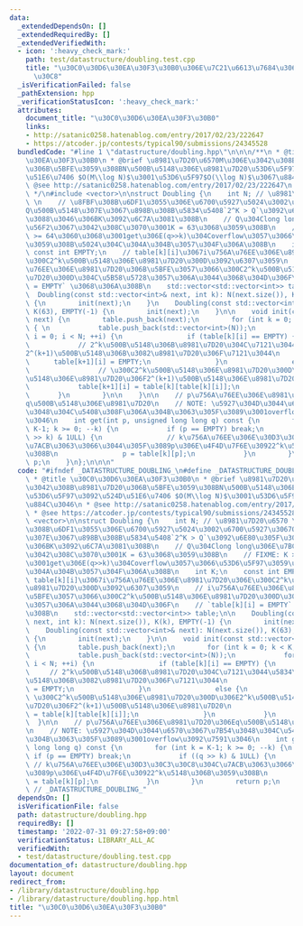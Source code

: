```yaml
---
data:
  _extendedDependsOn: []
  _extendedRequiredBy: []
  _extendedVerifiedWith:
  - icon: ':heavy_check_mark:'
    path: test/datastructure/doubling.test.cpp
    title: "\u30C0\u30D6\u30EA\u30F3\u30B0\u306E\u7C21\u6613\u7684\u306A\u30C6\u30B9\
      \u30C8"
  _isVerificationFailed: false
  _pathExtension: hpp
  _verificationStatusIcon: ':heavy_check_mark:'
  attributes:
    document_title: "\u30C0\u30D6\u30EA\u30F3\u30B0"
    links:
    - http://satanic0258.hatenablog.com/entry/2017/02/23/222647
    - https://atcoder.jp/contests/typical90/submissions/24345528
  bundledCode: "#line 1 \"datastructure/doubling.hpp\"\n\n\n/**\n * @title \u30C0\u30D6\
    \u30EA\u30F3\u30B0\n * @brief \u8981\u7D20\u6570M\u306E\u3042\u308B\u8981\u7D20\
    \u306B\u5BFE\u3059\u308BN\u500B\u5148\u306E\u8981\u7D20\u53D6\u5F97\u3092\u524D\
    \u51E6\u7406 $O(M\\log N)$\u3001\u53D6\u5F97$O(\\log N)$\u3067\u884C\u3046\n *\
    \ @see http://satanic0258.hatenablog.com/entry/2017/02/23/222647\n * @see https://atcoder.jp/contests/typical90/submissions/24345528\n\
    \ */\n#include <vector>\n\nstruct Doubling {\n    int N; // \u8981\u7D20\u6570\
    \ \n    // \u8FBF\u308B\u6DF1\u3055\u306E\u6700\u5927\u5024\u3002\u6700\u5927\u3067\
    Q\u500B\u5148\u307E\u3067\u898B\u308B\u5834\u5408`2^K > Q`\u3092\u6E80\u305F\u3059\
    \u3088\u3046\u306BK\u3092\u6C7A\u3081\u308B\n    // Q\u304Clong long\u306E\u7BC4\
    \u56F2\u3067\u3042\u308C\u3070\u3001K = 63\u3068\u3059\u308B\n    // FIXME: K\
    \ >= 64\u3060\u3068\u3001get\u306E(q>>k)\u304Coverflow\u3057\u3066\u53D6\u5F97\
    \u3059\u308B\u5024\u304C\u304A\u304B\u3057\u304F\u306A\u308B\n    int K;\n   \
    \ const int EMPTY;\n    // table[k][i]\u3067i\u756A\u76EE\u306E\u8981\u7D20\u306E\
    \u300C2^k\u500B\u5148\u306E\u8981\u7D20\u300D\u3092\u6307\u3059\n    // i\u756A\
    \u76EE\u306E\u8981\u7D20\u306B\u5BFE\u3057\u3066\u300C2^k\u500B\u5148\u306E\u8981\
    \u7D20\u300D\u304C\u5B58\u5728\u3057\u306A\u3044\u3068\u304D\u306F\n    // `table[k][i]\
    \ = EMPTY` \u3068\u306A\u308B\n    std::vector<std::vector<int>> table;\n\n  \
    \  Doubling(const std::vector<int>& next, int k): N(next.size()), K(k), EMPTY(-1)\
    \ {\n        init(next);\n    }\n    Doubling(const std::vector<int>& next): N(next.size()),\
    \ K(63), EMPTY(-1) {\n        init(next);\n    }\n\n    void init(const std::vector<int>&\
    \ next) {\n        table.push_back(next);\n        for (int k = 0; k < K; ++k)\
    \ { \n            table.push_back(std::vector<int>(N));\n            for (int\
    \ i = 0; i < N; ++i) {\n                if (table[k][i] == EMPTY) {\n        \
    \            // 2^k\u500B\u5148\u306B\u8981\u7D20\u304C\u7121\u3044\u5834\u5408\
    2^(k+1)\u500B\u5148\u306B\u3082\u8981\u7D20\u306F\u7121\u3044\n              \
    \      table[k+1][i] = EMPTY;\n                }\n                else {\n   \
    \                 // \u300C2^k\u500B\u5148\u306E\u8981\u7D20\u300D\u306E2^k\u500B\
    \u5148\u306E\u8981\u7D20\u306F2^(k+1)\u500B\u5148\u306E\u8981\u7D20\n        \
    \            table[k+1][i] = table[k][table[k][i]];\n                }\n     \
    \       }\n        }\n\n    }\n\n    // p\u756A\u76EE\u306E\u8981\u7D20\u306E\
    q\u500B\u5148\u306E\u8981\u7D20\n    // NOTE: \u5927\u304D\u3044\u6570\u3067\u7B54\
    \u3048\u304C\u5408\u308F\u306A\u304B\u3063\u305F\u3089\u3001overflow\u3092\u7591\
    \u3046\n    int get(int p, unsigned long long q) const {\n        for (int k =\
    \ K-1; k >= 0; --k) {\n            if (p == EMPTY) break;\n            if ((q\
    \ >> k) & 1ULL) {\n                // k\u756A\u76EE\u306E\u30D3\u30C3\u30C8\u304C\
    \u7ACB\u3063\u3066\u3044\u305F\u3089p\u306E\u4F4D\u7F6E\u30922^k\u5148\u306B\u3059\
    \u308B\n                p = table[k][p];\n            }\n        }\n        return\
    \ p;\n    }\n};\n\n\n"
  code: "#ifndef _DATASTRUCTURE_DOUBLING_\n#define _DATASTRUCTURE_DOUBLING_\n/**\n\
    \ * @title \u30C0\u30D6\u30EA\u30F3\u30B0\n * @brief \u8981\u7D20\u6570M\u306E\
    \u3042\u308B\u8981\u7D20\u306B\u5BFE\u3059\u308BN\u500B\u5148\u306E\u8981\u7D20\
    \u53D6\u5F97\u3092\u524D\u51E6\u7406 $O(M\\log N)$\u3001\u53D6\u5F97$O(\\log N)$\u3067\
    \u884C\u3046\n * @see http://satanic0258.hatenablog.com/entry/2017/02/23/222647\n\
    \ * @see https://atcoder.jp/contests/typical90/submissions/24345528\n */\n#include\
    \ <vector>\n\nstruct Doubling {\n    int N; // \u8981\u7D20\u6570 \n    // \u8FBF\
    \u308B\u6DF1\u3055\u306E\u6700\u5927\u5024\u3002\u6700\u5927\u3067Q\u500B\u5148\
    \u307E\u3067\u898B\u308B\u5834\u5408`2^K > Q`\u3092\u6E80\u305F\u3059\u3088\u3046\
    \u306BK\u3092\u6C7A\u3081\u308B\n    // Q\u304Clong long\u306E\u7BC4\u56F2\u3067\
    \u3042\u308C\u3070\u3001K = 63\u3068\u3059\u308B\n    // FIXME: K >= 64\u3060\u3068\
    \u3001get\u306E(q>>k)\u304Coverflow\u3057\u3066\u53D6\u5F97\u3059\u308B\u5024\u304C\
    \u304A\u304B\u3057\u304F\u306A\u308B\n    int K;\n    const int EMPTY;\n    //\
    \ table[k][i]\u3067i\u756A\u76EE\u306E\u8981\u7D20\u306E\u300C2^k\u500B\u5148\u306E\
    \u8981\u7D20\u300D\u3092\u6307\u3059\n    // i\u756A\u76EE\u306E\u8981\u7D20\u306B\
    \u5BFE\u3057\u3066\u300C2^k\u500B\u5148\u306E\u8981\u7D20\u300D\u304C\u5B58\u5728\
    \u3057\u306A\u3044\u3068\u304D\u306F\n    // `table[k][i] = EMPTY` \u3068\u306A\
    \u308B\n    std::vector<std::vector<int>> table;\n\n    Doubling(const std::vector<int>&\
    \ next, int k): N(next.size()), K(k), EMPTY(-1) {\n        init(next);\n    }\n\
    \    Doubling(const std::vector<int>& next): N(next.size()), K(63), EMPTY(-1)\
    \ {\n        init(next);\n    }\n\n    void init(const std::vector<int>& next)\
    \ {\n        table.push_back(next);\n        for (int k = 0; k < K; ++k) { \n\
    \            table.push_back(std::vector<int>(N));\n            for (int i = 0;\
    \ i < N; ++i) {\n                if (table[k][i] == EMPTY) {\n               \
    \     // 2^k\u500B\u5148\u306B\u8981\u7D20\u304C\u7121\u3044\u5834\u54082^(k+1)\u500B\
    \u5148\u306B\u3082\u8981\u7D20\u306F\u7121\u3044\n                    table[k+1][i]\
    \ = EMPTY;\n                }\n                else {\n                    //\
    \ \u300C2^k\u500B\u5148\u306E\u8981\u7D20\u300D\u306E2^k\u500B\u5148\u306E\u8981\
    \u7D20\u306F2^(k+1)\u500B\u5148\u306E\u8981\u7D20\n                    table[k+1][i]\
    \ = table[k][table[k][i]];\n                }\n            }\n        }\n\n  \
    \  }\n\n    // p\u756A\u76EE\u306E\u8981\u7D20\u306Eq\u500B\u5148\u306E\u8981\u7D20\
    \n    // NOTE: \u5927\u304D\u3044\u6570\u3067\u7B54\u3048\u304C\u5408\u308F\u306A\
    \u304B\u3063\u305F\u3089\u3001overflow\u3092\u7591\u3046\n    int get(int p, unsigned\
    \ long long q) const {\n        for (int k = K-1; k >= 0; --k) {\n           \
    \ if (p == EMPTY) break;\n            if ((q >> k) & 1ULL) {\n               \
    \ // k\u756A\u76EE\u306E\u30D3\u30C3\u30C8\u304C\u7ACB\u3063\u3066\u3044\u305F\
    \u3089p\u306E\u4F4D\u7F6E\u30922^k\u5148\u306B\u3059\u308B\n                p\
    \ = table[k][p];\n            }\n        }\n        return p;\n    }\n};\n\n#endif\
    \ // _DATASTRUCTURE_DOUBLING_"
  dependsOn: []
  isVerificationFile: false
  path: datastructure/doubling.hpp
  requiredBy: []
  timestamp: '2022-07-31 09:27:58+09:00'
  verificationStatus: LIBRARY_ALL_AC
  verifiedWith:
  - test/datastructure/doubling.test.cpp
documentation_of: datastructure/doubling.hpp
layout: document
redirect_from:
- /library/datastructure/doubling.hpp
- /library/datastructure/doubling.hpp.html
title: "\u30C0\u30D6\u30EA\u30F3\u30B0"
---
```

